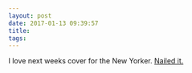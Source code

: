 ```yaml
---
layout: post
date: 2017-01-13 09:39:57
title: 
tags:
---
```


I love next weeks cover for the New Yorker. [Nailed it.](http://www.newyorker.com/culture/culture-desk/cover-story-2017-01-23?mbid=rss)